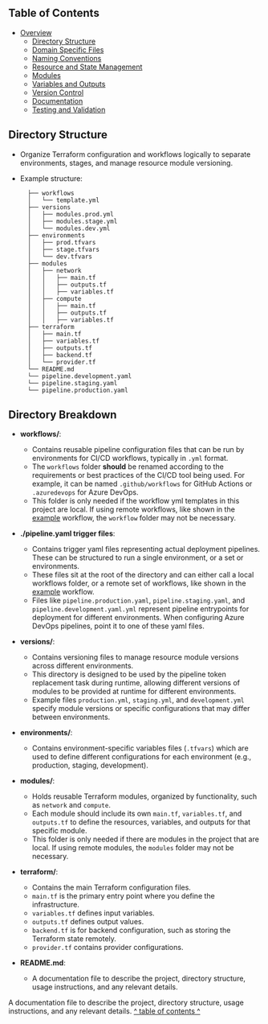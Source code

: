 ## Table of Contents

- [Overview](../README.md)
  - [Directory Structure](./directory_structure.md)
  - [Domain Specific Files](./domain_specific_files.md)
  - [Naming Conventions](./naming_conventions.md#naming-conventions)
  - [Resource and State Management](./resource_and_state_management.md)
  - [Modules](./module.md)
  - [Variables and Outputs](./variables_and_outputs.md)
  - [Version Control](./version_control.md)
  - [Documentation](./documentation.md)
  - [Testing and Validation](./testing_and_validation.md)

## Directory Structure

- Organize Terraform configuration and workflows logically to separate environments, stages, and manage resource module versioning.
- Example structure:

  ```plaintext
    ├── workflows
    │   └── template.yml
    ├── versions
    │   ├── modules.prod.yml
    │   ├── modules.stage.yml
    │   └── modules.dev.yml
    ├── environments
    │   ├── prod.tfvars
    │   ├── stage.tfvars
    │   └── dev.tfvars
    ├── modules
    │   ├── network
    │   │   ├── main.tf
    │   │   ├── outputs.tf
    │   │   ├── variables.tf
    │   ├── compute
    │   │   ├── main.tf
    │   │   ├── outputs.tf
    │   │   ├── variables.tf
    ├── terraform
    │   ├── main.tf
    │   ├── variables.tf
    │   ├── outputs.tf
    │   ├── backend.tf
    │   └── provider.tf
    └── README.md
    └── pipeline.development.yaml
    └── pipeline.staging.yaml
    └── pipeline.production.yaml
  ```

## Directory Breakdown

- **workflows/**:
  - Contains reusable pipeline configuration files that can be run by environments for CI/CD workflows, typically in `.yml` format.
  - The `workflows` folder **should** be renamed according to the requirements or best practices of the CI/CD tool being used. For example, it can be named `.github/workflows` for GitHub Actions or `.azuredevops` for Azure DevOps.
  - This folder is only needed if the workflow yml templates in this project are local. If using remote workflows, like shown in the [example](../.azuredevops/tests/pipeline.yaml) workflow, the `workflow` folder may not be necessary.

- **./pipeline.yaml trigger files**: 
  - Contains trigger yaml files representing actual deployment pipelines. These can be structured to run a single environment, or a set or environments.
  - These files sit at the root of the directory and can either call a local workflows folder, or a remote set of workflows, like shown in the [example](../.azuredevops/tests/pipeline.yaml) workflow.
  - Files like `pipeline.production.yaml`, `pipeline.staging.yaml`, and `pipeline.development.yaml.yml` represent pipeline entrypoints for deployment for different environments. When configuring Azure DevOps pipelines, point it to one of these yaml files.

- **versions/**:
  - Contains versioning files to manage resource module versions across different environments.
  - This directory is designed to be used by the pipeline token replacement task during runtime, allowing different versions of modules to be provided at runtime for different environments.
  - Example files `production.yml`, `staging.yml`, and `development.yml` specify module versions or specific configurations that may differ between environments.

- **environments/**:
  - Contains environment-specific variables files (`.tfvars`) which are used to define different configurations for each environment (e.g., production, staging, development).

- **modules/**:
  - Holds reusable Terraform modules, organized by functionality, such as `network` and `compute`.
  - Each module should include its own `main.tf`, `variables.tf`, and `outputs.tf` to define the resources, variables, and outputs for that specific module.
  - This folder is only needed if there are modules in the project that are local. If using remote modules, the `modules` folder may not be necessary.

- **terraform/**:
  - Contains the main Terraform configuration files.
  - `main.tf` is the primary entry point where you define the infrastructure.
  - `variables.tf` defines input variables.
  - `outputs.tf` defines output values.
  - `backend.tf` is for backend configuration, such as storing the Terraform state remotely.
  - `provider.tf` contains provider configurations.

- **README.md**:
  - A documentation file to describe the project, directory structure, usage instructions, and any relevant details.

A documentation file to describe the project, directory structure, usage instructions, and any relevant details.
[^ table of contents ^](#table-of-contents)
